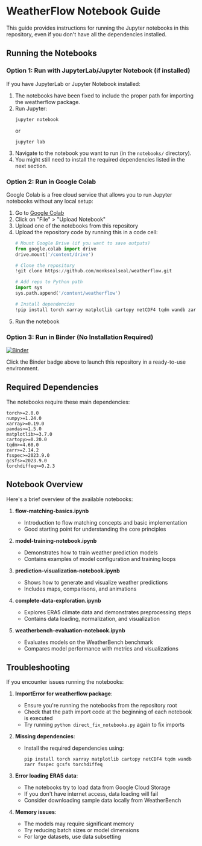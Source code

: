 # WeatherFlow Notebook Guide

This guide provides instructions for running the Jupyter notebooks in this repository, even if you don't have all the dependencies installed.

## Running the Notebooks

### Option 1: Run with JupyterLab/Jupyter Notebook (if installed)

If you have JupyterLab or Jupyter Notebook installed:

1. The notebooks have been fixed to include the proper path for importing the weatherflow package.
2. Run Jupyter:
   ```
   jupyter notebook
   ```
   or
   ```
   jupyter lab
   ```
3. Navigate to the notebook you want to run (in the `notebooks/` directory).
4. You might still need to install the required dependencies listed in the next section.

### Option 2: Run in Google Colab

Google Colab is a free cloud service that allows you to run Jupyter notebooks without any local setup:

1. Go to [Google Colab](https://colab.research.google.com/)
2. Click on "File" > "Upload Notebook"
3. Upload one of the notebooks from this repository
4. Upload the repository code by running this in a code cell:
   ```python
   # Mount Google Drive (if you want to save outputs)
   from google.colab import drive
   drive.mount('/content/drive')
   
   # Clone the repository
   !git clone https://github.com/monksealseal/weatherflow.git
   
   # Add repo to Python path
   import sys
   sys.path.append('/content/weatherflow')
   
   # Install dependencies
   !pip install torch xarray matplotlib cartopy netCDF4 tqdm wandb zarr fsspec gcsfs torchdiffeq
   ```
5. Run the notebook

### Option 3: Run in Binder (No Installation Required)

[![Binder](https://mybinder.org/badge_logo.svg)](https://mybinder.org/v2/gh/monksealseal/weatherflow/HEAD)

Click the Binder badge above to launch this repository in a ready-to-use environment.

## Required Dependencies

The notebooks require these main dependencies:

```
torch>=2.0.0
numpy>=1.24.0
xarray>=0.19.0
pandas>=1.5.0 
matplotlib>=3.7.0
cartopy>=0.20.0
tqdm>=4.60.0
zarr>=2.14.2
fsspec>=2023.9.0
gcsfs>=2023.9.0
torchdiffeq>=0.2.3
```

## Notebook Overview

Here's a brief overview of the available notebooks:

1. **flow-matching-basics.ipynb**
   - Introduction to flow matching concepts and basic implementation
   - Good starting point for understanding the core principles

2. **model-training-notebook.ipynb**
   - Demonstrates how to train weather prediction models
   - Contains examples of model configuration and training loops

3. **prediction-visualization-notebook.ipynb**
   - Shows how to generate and visualize weather predictions
   - Includes maps, comparisons, and animations

4. **complete-data-exploration.ipynb**
   - Explores ERA5 climate data and demonstrates preprocessing steps
   - Contains data loading, normalization, and visualization

5. **weatherbench-evaluation-notebook.ipynb**
   - Evaluates models on the WeatherBench benchmark
   - Compares model performance with metrics and visualizations

## Troubleshooting

If you encounter issues running the notebooks:

1. **ImportError for weatherflow package**:
   - Ensure you're running the notebooks from the repository root
   - Check that the path import code at the beginning of each notebook is executed
   - Try running `python direct_fix_notebooks.py` again to fix imports

2. **Missing dependencies**:
   - Install the required dependencies using:
     ```
     pip install torch xarray matplotlib cartopy netCDF4 tqdm wandb zarr fsspec gcsfs torchdiffeq
     ```

3. **Error loading ERA5 data**:
   - The notebooks try to load data from Google Cloud Storage
   - If you don't have internet access, data loading will fail
   - Consider downloading sample data locally from WeatherBench

4. **Memory issues**:
   - The models may require significant memory
   - Try reducing batch sizes or model dimensions
   - For large datasets, use data subsetting